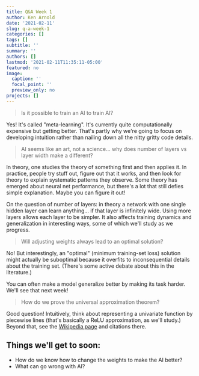 ```yaml
---
title: Q&A Week 1
author: Ken Arnold
date: '2021-02-11'
slug: q-a-week-1
categories: []
tags: []
subtitle: ''
summary: ''
authors: []
lastmod: '2021-02-11T11:35:11-05:00'
featured: no
image:
  caption: ''
  focal_point: ''
  preview_only: no
projects: []
---
```


> Is it possible to train an AI to train AI?

Yes! It's called "meta-learning". It's currently quite computationally expensive but getting better. That's partly why we're going to focus on developing intuition rather than nailing down all the nitty gritty code details.

> AI seems like an art, not a science... why does number of layers vs layer width make a different?

In theory, one studies the theory of something first and then applies it.
In practice, people try stuff out, figure out that it works, and then look for theory to explain systematic patterns they observe. Some theory has emerged about neural net performance, but there's a lot that still defies simple explanation. Maybe you can figure it out!

On the question of number of layers: in theory a network with one single hidden layer can learn anything... if that layer is infinitely wide. Using more layers
allows each layer to be simpler. It also affects training dynamics and generalization in interesting ways, some of which we'll study as we progress.

> Will adjusting weights always lead to an optimal solution?

No! But interestingly, an "optimal" (minimum training-set loss) solution might actually be suboptimal because it overfits to inconsequential details about the training set. (There's some active debate about this in the literature.)

You can often make a model generalize better by making its task harder. We'll see that next week!

> How do we prove the universal approximation theorem?

Good question! Intuitively, think about representing a univariate function by piecewise lines (that's basically a ReLU approximation, as we'll study.) Beyond that, see the [Wikipedia page](https://en.wikipedia.org/wiki/Universal_approximation_theorem) and citations there.

## Things we'll get to soon:

* How do we know how to change the weights to make the AI better?
* What can go wrong with AI?
